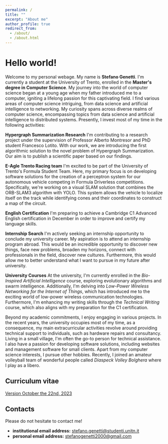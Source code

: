 ```yaml
---
permalink: /
title: ""
excerpt: "About me"
author_profile: true
redirect_from: 
  - /about/
  - /about.html
---
```


Hello world!
======
Welcome to my personal webage. My name is **Stefano Genetti**. I'm currently a student at the University of Trento, enrolled in the **Master's degree in Computer Science**.
My journey into the world of computer science began at a young age when my father introduced me to a computer, igniting a lifelong passion for this captivating field. I find various areas of computer science intriguing, from data science and artificial intelligence to networking. My curiosity spans across diverse realms of computer science, encompassing topics from data science and artificial intelligence to distributed systems.
Presently, I invest most of my time in the following activities:

**Hypergraph Summarization Research** I'm contributing to a research project under the supervision of Professor Alberto Montresor and PhD student Francesco Lotito. With our work, we are introducing the first algorithmic solution to the novel problem of Hypergraph Summarization. Our aim is to publish a scientific paper based on our findings.

**E-Agle Trento Racing team** I'm excited to be part of the University of Trento's Formula Student Team. Here, my primary focus is on developing software solutions for the creation of a perceptron system for our autonomous vehicle competing in Formula Driverless competitions. Specifically, we're working on a visual SLAM solution that combines the ORB-SLAM3 algorithm with YOLO. This system allows the vehicle to localize itself on the track while identifying cones and their coordinates to construct a map of the circuit.

**English Certification** I'm preparing to achieve a Cambridge C1 Advanced English certification in December in order to improve and certify my language skills.

**Internship Search** I'm actively seeking an internship opportunity to conclude my university career. My aspiration is to attend an internship program abroad. This would be an incredible opportunity to discover new things, face new problems, broaden my horizons, connect with professionals in the field, discover new cultures. Furthermore, this would allow me to better understand what I want to pursue in my future after university.

**University Courses** At the university, I'm currently enrolled in the *Bio-Inspired Artificial Intelligence* course, exploring evolutionary algorithms and swarm intelligence. Additionally, I'm delving into *Low-Power Wireless Networking for the Internet of Things*, which has introduced me to the exciting world of low-power wireless communication technologies. Furthermore, I'm enhancing my writing skills through the *Technical Writing* course, which also aligns with my preparation for the C1 certification.

Beyond my academic commitments, I enjoy engaging in various projects. In the recent years, the university occupies most of my time, as a consequence, my main extracurricular activities revolve around providing technical support to individuals, such as hardware repairs and consultancy. Living in a small village, I'm often the go-to person for technical assistance. I also have a passion for developing software solutions, including websites and management software for small clients.
Apart from my computer science interests, I pursue other hobbies. Recently, I joined an amateur volleyball team of wonderful people called *Diaspeck Volley Bolghera* where I play as a libero.

Curriculum vitae
------
[Version October the 22nd, 2023](files/Stefano_Genetti_Hypergraph_Summarization.pdf)

Contacts
------
Please do not hesitate to contact me!
- **institutional email address:** stefano.genetti@studenti.unitn.it
- **personal email address:** stefanogenetti2000@gmail.com
